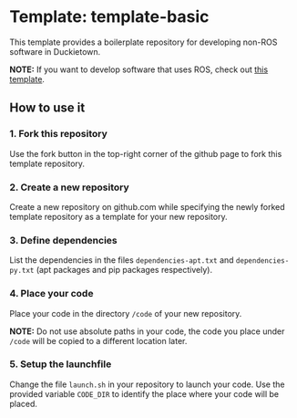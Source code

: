 # Template: template-basic

This template provides a boilerplate repository for developing non-ROS software
in Duckietown.

**NOTE:** If you want to develop software that uses ROS, check out
[this template](https://github.com/duckietown/template-ros).


## How to use it

### 1. Fork this repository

Use the fork button in the top-right corner of the github page to fork this template repository.


### 2. Create a new repository

Create a new repository on github.com while
specifying the newly forked template repository as
a template for your new repository.


### 3. Define dependencies

List the dependencies in the files `dependencies-apt.txt` and
`dependencies-py.txt` (apt packages and pip packages respectively).


### 4. Place your code

Place your code in the directory `/code` of
your new repository.

**NOTE:** Do not use absolute paths in your code, the code you place under `/code` will be copied to a different location later.


### 5. Setup the launchfile

Change the file `launch.sh` in your repository to
launch your code. Use the provided variable `CODE_DIR`
to identify the place where your code will be placed.
